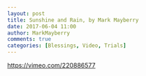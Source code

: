 ```yaml
---
layout: post
title: Sunshine and Rain, by Mark Mayberry
date: 2017-06-04 11:00
author: MarkMayberry
comments: true
categories: [Blessings, Video, Trials]
---
```

https://vimeo.com/220886577
